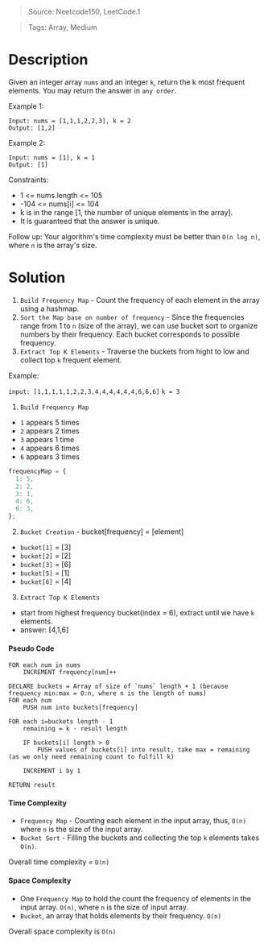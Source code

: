 > Source: Neetcode150, LeetCode.1

> Tags: Array, Medium

# Description

Given an integer array `nums` and an integer `k`, return the k most frequent elements. You may return the answer in `any order`.

Example 1:

```
Input: nums = [1,1,1,2,2,3], k = 2
Output: [1,2]
```

Example 2:

```
Input: nums = [1], k = 1
Output: [1]
```

Constraints:

- 1 <= nums.length <= 105
- -104 <= nums[i] <= 104
- k is in the range [1, the number of unique elements in the array].
- It is guaranteed that the answer is unique.

Follow up: Your algorithm's time complexity must be better than `O(n log n)`, where `n` is the array's size.

# Solution

1. `Build Frequency Map` - Count the frequency of each element in the array using a hashmap.
2. `Sort the Map base on number of frequency` - Since the frequencies range from 1 to `n` (size of the array), we can use bucket sort to organize numbers by their frequency. Each bucket corresponds to possible frequency.
3. `Extract Top K Elements` - Traverse the buckets from hight to low and collect top `k` frequent element.

Example:

`input: [1,1,1,1,1,2,2,3,4,4,4,4,4,4,6,6,6]`
`k = 3`

1. `Build Frequency Map`

- `1` appears 5 times
- `2` appears 2 times
- `3` appears 1 time
- `4` appears 6 times
- `6` appears 3 times

```js
frequencyMap = {
  1: 5,
  2: 2,
  3: 1,
  4: 6,
  6: 3,
};
```

2. `Bucket Creation` - bucket[frequency] = [element]

- `bucket[1]` = [3]
- `bucket[2]` = [2]
- `bucket[3]` = [6]
- `bucket[5]` = [1]
- `bucket[6]` = [4]

3. `Extract Top K Elements`

- start from highest frequency bucket(index = 6), extract until we have `k` elements.
- answer: [4,1,6]

#### Pseudo Code

```
FOR each num in nums
    INCREMENT frequency[num]++

DECLARE buckets = Array of size of `nums` length + 1 (because frequency min:max = 0:n, where n is the length of nums)
FOR each num
    PUSH num into buckets[frequency]

FOR each i=buckets length - 1
    remaining = k - result length

    IF buckets[i] length > 0
        PUSH values of buckets[i] into result, take max = remaining (as we only need remaining count to fulfill k)

    INCREMENT i by 1

RETURN result
```

#### Time Complexity

- `Frequency Map` - Counting each element in the input array, thus, `O(n)` where `n` is the size of the input array.
- `Bucket Sort` - Filling the buckets and collecting the top `k` elements takes `O(n)`.

Overall time complexity = `O(n)`

#### Space Complexity

- One `Frequency Map` to hold the count the frequency of elements in the input array. `O(n)`, where `n` is the size of input array.
- `Bucket`, an array that holds elements by their frequency. `O(n)`

Overall space complexity is `O(n)`
